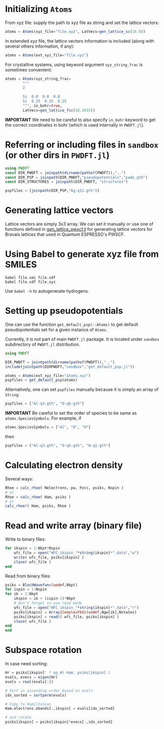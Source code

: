 # Initializing `Atoms`

From xyz file: supply the path to xyz file as string and
set the lattice vectors:

```julia
atoms = Atoms(xyz_file="file.xyz", LatVecs=gen_lattice_sc(16.0))
```

In extended xyz file, the lattice vectors information is included
(along with several others information, if any):

```julia
atoms = Atoms(ext_xyz_file="file.xyz")
```

For crystalline systems, using keyword argument `xyz_string_frac`
is sometimes convenient:

```julia
atoms = Atoms(xyz_string_frac=
        """
        2

        Si  0.0  0.0  0.0
        Si  0.25  0.25  0.25
        """, in_bohr=true,
        LatVecs=gen_lattice_fcc(10.2631))
```

**IMPORTANT**
We need to be careful to also specify `in_bohr` keyword to get
the correct coordinates in bohr (which is used internally in `PWDFT.jl`).



# Referring or including files in `sandbox` (or other dirs in `PWDFT.jl`)

```julia
using PWDFT
const DIR_PWDFT = joinpath(dirname(pathof(PWDFT)),"..")
const DIR_PSP = joinpath(DIR_PWDFT,"pseudopotentials","pade_gth")
const DIR_STRUCTURES = joinpath(DIR_PWDFT, "structures")

pspfiles = [joinpath(DIR_PSP,"Ag-q11.gth")]
```


# Generating lattice vectors

Lattice vectors are simply 3x3 array. We can set it manually or use
one of functions defined in
[gen_lattice_pwscf.jl](../src/gen_lattice_pwscf.jl)
for generating lattice vectors for Bravais lattices that used
in Quantum ESPRESSO's PWSCF.

# Using Babel to generate xyz file from SMILES

```
babel file.smi file.sdf
babel file.sdf file.xyz
```

Use `babel -h` to autogenerate hydrogens.



# Setting up pseudopotentials

One can use the function `get_default_psp(::Atoms)` to get default
pseudopotentials set for a given instance of `Atoms`.

Currently, it is not part of main `PWDFT.jl` package. It is located
under `sandbox` subdirectory of `PWDFT.jl` distribution.

```julia
using PWDFT

DIR_PWDFT = jointpath(dirname(pathof(PWDFT)),"..")
include(jointpath(DIRPWDFT,"sandbox","get_default_psp.jl"))

atoms = Atoms(ext_xyz_file="atoms.xyz")
pspfiles = get_default_psp(atoms)
```

Alternatively, one can set `pspfiles` manually because it is simply
an array of `String`:
```julia
pspfiles = ["Al-q3.gth", "O-q6.gth"]
```

**IMPORTANT** Be careful to set the order of species to be same as
`atoms.SpeciesSymbols`. For example, if
```julia
atoms.SpeciesSymbols = ["Al", "O", "H"]
```
then
```julia
pspfiles = ["Al-q3.gth", "O-q6.gth", "H-q1.gth"]
```




# Calculating electron density

Several ways:

```julia
Rhoe = calc_rhoe( Nelectrons, pw, Focc, psiks, Nspin )
# or
Rhoe = calc_rhoe( Ham, psiks )
# or
calc_rhoe!( Ham, psiks, Rhoe )
```

# Read and write array (binary file)

Write to binary files:
```julia
for ikspin = 1:Nkpt*Nspin
    wfc_file = open("WFC_ikspin_"*string(ikspin)*".data","w")
    write( wfc_file, psiks[ikspin] )
    close( wfc_file )
end
```

Read from binary files:
```julia
psiks = BlochWavefunc(undef,Nkpt)
for ispin = 1:Nspin
for ik = 1:Nkpt
    ikspin = ik + (ispin-1)*Nkpt
    # Don't forget to use read mode
    wfc_file = open("WFC_ikspin_"*string(ikspin)*".data","r")
    psiks[ikspin] = Array{ComplexF64}(undef,Ngw[ik],Nstates)
    psiks[ikspin] = read!( wfc_file, psiks[ikspin] )
    close( wfc_file )
end
end
```




# Subspace rotation

In case need sorting:

```julia
Hr = psiks[ikspin]' * op_H( Ham, psiks[ikspin] )
evals, evecs = eigen(Hr)
evals = real(evals[:])

# Sort in ascending order based on evals 
idx_sorted = sortperm(evals)

# Copy to Hamiltonian
Ham.electrons.ebands[:,ikspin] = evals[idx_sorted]

# and rotate
psiks[ikspin] = psiks[ikspin]*evecs[:,idx_sorted]
```



